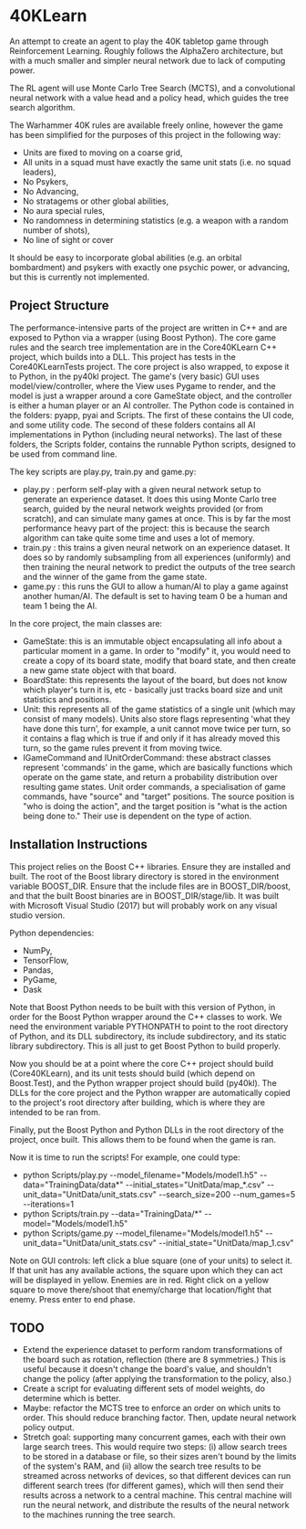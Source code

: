 # 40KLearn
An attempt to create an agent to play the 40K tabletop game
through Reinforcement Learning. Roughly follows the AlphaZero
architecture, but with a much smaller and simpler neural network
due to lack of computing power.

The RL agent will use Monte Carlo Tree Search (MCTS), and a
convolutional neural network with a value head and a policy
head, which guides the tree search algorithm.

The Warhammer 40K rules are available freely online, however the
game has been simplified for the purposes of this project in the
following way:
- Units are fixed to moving on a coarse grid,
- All units in a squad must have exactly the same unit stats (i.e. no squad leaders),
- No Psykers,
- No Advancing,
- No stratagems or other global abilities,
- No aura special rules,
- No randomness in determining statistics (e.g. a weapon with a random number of shots),
- No line of sight or cover

It should be easy to incorporate global abilities (e.g. an orbital bombardment)
and psykers with exactly one psychic power, or advancing, but this is currently
not implemented.

## Project Structure

The performance-intensive parts of the project are written in C++ and
are exposed to Python via a wrapper (using Boost Python). The core game rules
and the search tree implementation are in the Core40KLearn C++ project, which
builds into a DLL. This project has tests in the Core40KLearnTests project.
The core project is also wrapped, to expose it to Python, in the py40kl project.
The game's (very basic) GUI uses model/view/controller, where the View uses
Pygame to render, and the model is just a wrapper around a core GameState object,
and the controller is either a human player or an AI controller. The Python code
is contained in the folders: pyapp, pyai and Scripts. The first of these contains
the UI code, and some utility code. The second of these folders contains all AI
implementations in Python (including neural networks). The last of these folders,
the Scripts folder, contains the runnable Python scripts, designed to be used
from command line.

The key scripts are play.py, train.py and game.py:
- play.py : perform self-play with a given neural network setup to generate an
            experience dataset. It does this using Monte Carlo tree search, guided
            by the neural network weights provided (or from scratch), and can
            simulate many games at once. This is by far the most performance
            heavy part of the project: this is because the search algorithm can
            take quite some time and uses a lot of memory.
- train.py : this trains a given neural network on an experience dataset. It does
             so by randomly subsampling from all experiences (uniformly) and then
             training the neural network to predict the outputs of the tree search
             and the winner of the game from the game state.
- game.py : this runs the GUI to allow a human/AI to play a game against another
            human/AI. The default is set to having team 0 be a human and team 1
            being the AI.

In the core project, the main classes are:
- GameState: this is an immutable object encapsulating all info about a particular
  moment in a game. In order to "modify" it, you would need to create a copy of its
  board state, modify that board state, and then create a new game state object with
  that board.
- BoardState: this represents the layout of the board, but does not know which player's
  turn it is, etc - basically just tracks board size and unit statistics and positions.
- Unit: this represents all of the game statistics of a single unit (which may consist
  of many models). Units also store flags representing 'what they have done this turn',
  for example, a unit cannot move twice per turn, so it contains a flag which is true
  if and only if it has already moved this turn, so the game rules prevent it from moving twice.
- IGameCommand and IUnitOrderCommand: these abstract classes represent 'commands' in the
  game, which are basically functions which operate on the game state, and return a
  probability distribution over resulting game states. Unit order commands, a specialisation
  of game commands, have "source" and "target" positions. The source position is "who is
  doing the action", and the target position is "what is the action being done to." Their
  use is dependent on the type of action.

## Installation Instructions

This project relies on the Boost C++ libraries. Ensure they are installed and built.
The root of the Boost library directory is stored in the environment variable
BOOST_DIR. Ensure that the include files are in BOOST_DIR/boost, and that the
built Boost binaries are in BOOST_DIR/stage/lib. It was built with Microsoft Visual
Studio (2017) but will probably work on any visual studio version.

Python dependencies:
- NumPy,
- TensorFlow,
- Pandas,
- PyGame,
- Dask

Note that Boost Python needs to be built with this version of Python, in order for the
Boost Python wrapper around the C++ classes to work. We need the environment
variable PYTHONPATH to point to the root directory of Python, and its DLL subdirectory,
its include subdirectory, and its static library subdirectory. This is all just
to get Boost Python to build properly.

Now you should be at a point where the core C++ project should build (Core40KLearn),
and its unit tests should build (which depend on Boost.Test), and the Python wrapper
project should build (py40kl). The DLLs for the core project and the Python wrapper
are automatically copied to the project's root directory after building, which is
where they are intended to be ran from.

Finally, put the Boost Python and Python DLLs in the root directory of the project,
once built. This allows them to be found when the game is ran.

Now it is time to run the scripts! For example, one could type:
- python Scripts/play.py --model_filename="Models/model1.h5" --data="TrainingData/data*" --initial_states="UnitData/map_*.csv" --unit_data="UnitData/unit_stats.csv" --search_size=200 --num_games=5 --iterations=1
- python Scripts/train.py --data="TrainingData/*" --model="Models/model1.h5"
- python Scripts/game.py --model_filename="Models/model1.h5" --unit_data="UnitData/unit_stats.csv" --initial_state="UnitData/map_1.csv"

Note on GUI controls: left click a blue square (one of your units) to select it. If
that unit has any available actions, the square upon which they can act will be displayed
in yellow. Enemies are in red. Right click on a yellow square to move there/shoot
that enemy/charge that location/fight that enemy. Press enter to end phase.

## TODO

- Extend the experience dataset to perform random transformations of the board such
  as rotation, reflection (there are 8 symmetries.) This is useful because it doesn't
  change the board's value, and shouldn't change the policy (after applying the
  transformation to the policy, also.)
- Create a script for evaluating different sets of model weights, do determine which
  is better.
- Maybe: refactor the MCTS tree to enforce an order on which units to order. This
  should reduce branching factor. Then, update neural network policy output.
- Stretch goal: supporting many concurrent games, each with their own large search
  trees. This would require two steps: (i) allow search trees to be stored in a database
  or file, so their sizes aren't bound by the limits of the system's RAM, and (ii) allow
  the search tree results to be streamed across networks of devices, so that different
  devices can run different search trees (for different games), which will then send their
  results across a network to a central machine. This central machine will run the neural
  network, and distribute the results of the neural network to the machines running the
  tree search.
